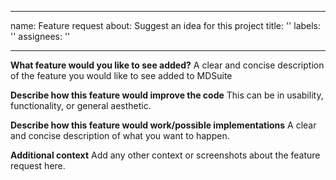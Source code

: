 ______________________________________________________________________

name: Feature request about: Suggest an idea for this project title: '' labels:
'' assignees: ''

______________________________________________________________________

**What feature would you like to see added?** A clear and concise description of
the feature you would like to see added to MDSuite

**Describe how this feature would improve the code** This can be in usability,
functionality, or general aesthetic.

**Describe how this feature would work/possible implementations** A clear and
concise description of what you want to happen.

**Additional context** Add any other context or screenshots about the feature
request here.
